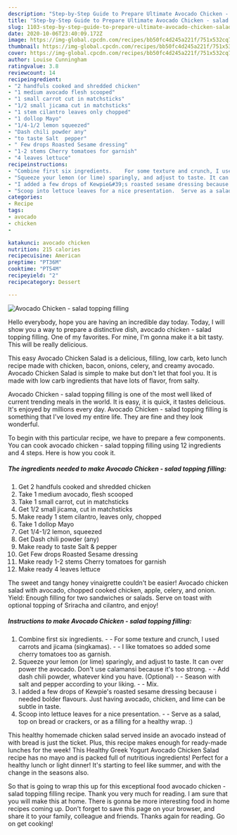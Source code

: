 ```yaml
---
description: "Step-by-Step Guide to Prepare Ultimate Avocado Chicken - salad topping filling"
title: "Step-by-Step Guide to Prepare Ultimate Avocado Chicken - salad topping filling"
slug: 1103-step-by-step-guide-to-prepare-ultimate-avocado-chicken-salad-topping-filling
date: 2020-10-06T23:40:09.172Z
image: https://img-global.cpcdn.com/recipes/bb50fc4d245a221f/751x532cq70/avocado-chicken-salad-topping-filling-recipe-main-photo.jpg
thumbnail: https://img-global.cpcdn.com/recipes/bb50fc4d245a221f/751x532cq70/avocado-chicken-salad-topping-filling-recipe-main-photo.jpg
cover: https://img-global.cpcdn.com/recipes/bb50fc4d245a221f/751x532cq70/avocado-chicken-salad-topping-filling-recipe-main-photo.jpg
author: Louise Cunningham
ratingvalue: 3.8
reviewcount: 14
recipeingredient:
- "2 handfuls cooked and shredded chicken"
- "1 medium avocado flesh scooped"
- "1 small carrot cut in matchsticks"
- "1/2 small jicama cut in matchsticks"
- "1 stem cilantro leaves only chopped"
- "1 dollop Mayo"
- "1/4-1/2 lemon squeezed"
- "Dash chili powder any"
- "to taste Salt  pepper"
- " Few drops Roasted Sesame dressing"
- "1-2 stems Cherry tomatoes for garnish"
- "4 leaves lettuce"
recipeinstructions:
- "Combine first six ingredients.    For some texture and crunch, I used carrots and jicama (singkamas).  I like tomatoes so added some cherry tomatoes too as garnish."
- "Squeeze your lemon (or lime) sparingly, and adjust to taste. It can over power the avocado.  Don&#39;t use calamansi because it&#39;s too strong.   Add dash chili powder, whatever kind you have. (Optional)  Season with salt and pepper according to your liking.  Mix."
- "I added a few drops of Kewpie&#39;s roasted sesame dressing because i needed bolder flavours.  Just having avocado, chicken, and lime can be subtle in taste."
- "Scoop into lettuce leaves for a nice presentation.  Serve as a salad, top on bread or crackers, or as a filling for a healthy wrap. :)"
categories:
- Recipe
tags:
- avocado
- chicken
- 

katakunci: avocado chicken  
nutrition: 215 calories
recipecuisine: American
preptime: "PT36M"
cooktime: "PT54M"
recipeyield: "2"
recipecategory: Dessert

---
```



![Avocado Chicken - salad topping filling](https://img-global.cpcdn.com/recipes/bb50fc4d245a221f/751x532cq70/avocado-chicken-salad-topping-filling-recipe-main-photo.jpg)

Hello everybody, hope you are having an incredible day today. Today, I will show you a way to prepare a distinctive dish, avocado chicken - salad topping filling. One of my favorites. For mine, I'm gonna make it a bit tasty. This will be really delicious.

This easy Avocado Chicken Salad is a delicious, filling, low carb, keto lunch recipe made with chicken, bacon, onions, celery, and creamy avocado. Avocado Chicken Salad is simple to make but don&#39;t let that fool you. It is made with low carb ingredients that have lots of flavor, from salty.

Avocado Chicken - salad topping filling is one of the most well liked of current trending meals in the world. It is easy, it is quick, it tastes delicious. It's enjoyed by millions every day. Avocado Chicken - salad topping filling is something that I've loved my entire life. They are fine and they look wonderful.


To begin with this particular recipe, we have to prepare a few components. You can cook avocado chicken - salad topping filling using 12 ingredients and 4 steps. Here is how you cook it.

<!--inarticleads1-->

##### The ingredients needed to make Avocado Chicken - salad topping filling:

1. Get 2 handfuls cooked and shredded chicken
1. Take 1 medium avocado, flesh scooped
1. Take 1 small carrot, cut in matchsticks
1. Get 1/2 small jicama, cut in matchsticks
1. Make ready 1 stem cilantro, leaves only, chopped
1. Take 1 dollop Mayo
1. Get 1/4-1/2 lemon, squeezed
1. Get Dash chili powder (any)
1. Make ready to taste Salt &amp; pepper
1. Get  Few drops Roasted Sesame dressing
1. Make ready 1-2 stems Cherry tomatoes for garnish
1. Make ready 4 leaves lettuce


The sweet and tangy honey vinaigrette couldn&#39;t be easier! Avocado chicken salad with avocado, chopped cooked chicken, apple, celery, and onion. Yield: Enough filling for two sandwiches or salads. Serve on toast with optional topping of Sriracha and cilantro, and enjoy! 

<!--inarticleads2-->

##### Instructions to make Avocado Chicken - salad topping filling:

1. Combine first six ingredients.   -  - For some texture and crunch, I used carrots and jicama (singkamas). -  - I like tomatoes so added some cherry tomatoes too as garnish.
1. Squeeze your lemon (or lime) sparingly, and adjust to taste. It can over power the avocado.  Don&#39;t use calamansi because it&#39;s too strong.  -  - Add dash chili powder, whatever kind you have. (Optional) -  - Season with salt and pepper according to your liking. -  - Mix.
1. I added a few drops of Kewpie&#39;s roasted sesame dressing because i needed bolder flavours.  Just having avocado, chicken, and lime can be subtle in taste.
1. Scoop into lettuce leaves for a nice presentation. -  - Serve as a salad, top on bread or crackers, or as a filling for a healthy wrap. :)


This healthy homemade chicken salad served inside an avocado instead of with bread is just the ticket. Plus, this recipe makes enough for ready-made lunches for the week! This Healthy Greek Yogurt Avocado Chicken Salad recipe has no mayo and is packed full of nutritious ingredients! Perfect for a healthy lunch or light dinner! It&#39;s starting to feel like summer, and with the change in the seasons also. 

So that is going to wrap this up for this exceptional food avocado chicken - salad topping filling recipe. Thank you very much for reading. I am sure that you will make this at home. There is gonna be more interesting food in home recipes coming up. Don't forget to save this page on your browser, and share it to your family, colleague and friends. Thanks again for reading. Go on get cooking!
